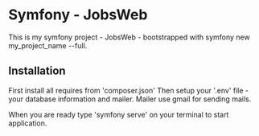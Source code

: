 # Symfony - JobsWeb

This is my symfony project - JobsWeb - bootstrapped with symfony new my_project_name --full. 

## Installation

First install all requires from 'composer.json'
Then setup your '.env' file - your database information and mailer. Mailer use gmail for sending mails.

When you are ready type 'symfony serve' on your terminal to start application.
